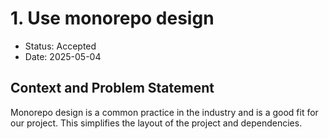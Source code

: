 # 1. Use monorepo design

* Status: Accepted
* Date: 2025-05-04

## Context and Problem Statement

Monorepo design is a common practice in the industry and is a good fit for our project. This simplifies the layout of the project and dependencies.
